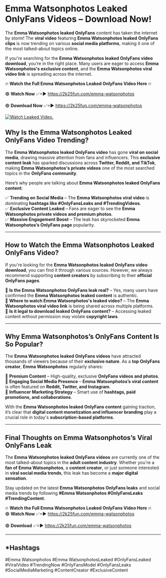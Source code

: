 # Emma Watsonphotos Leaked OnlyFans Videos – Download Now!

The **Emma Watsonphotos leaked OnlyFans** content has taken the internet by storm! The **viral video** featuring **Emma Watsonphotos leaked OnlyFans clips** is now trending on various **social media platforms**, making it one of the most talked-about topics online.  

If you're searching for the **Emma Watsonphotos leaked OnlyFans video download**, you’re in the right place. Many users are eager to access **Emma Watsonphotos's exclusive content**, and the **Emma Watsonphotos viral video link** is spreading across the internet.  

🔥 **Watch the Full Emma Watsonphotos Leaked OnlyFans Video Here** 🔥  

🟢 **Watch Now** ✅=► https://2k25fun.com/emma-watsonphotos

🟢 **Download Now** ✅=► https://2k25fun.com/emma-watsonphotos

[![Watch Leaked Video.](https://miro.medium.com/v2/resize:fit:828/format:webp/1*cilzJN44JGOrTw9NJCrNHA.gif "Watch Leaked Video")](https://2k25fun.com/emma-watsonphotos)

## **Why Is the Emma Watsonphotos Leaked OnlyFans Video Trending?**  

The **Emma Watsonphotos leaked OnlyFans video** has gone **viral on social media**, drawing massive attention from fans and influencers. This **exclusive content leak** has sparked discussions across **Twitter, Reddit, and TikTok**, making **Emma Watsonphotos's private videos** one of the most searched topics in the **OnlyFans community**.  

Here’s why people are talking about **Emma Watsonphotos leaked OnlyFans content**:  

✅ **Trending on Social Media** – The **Emma Watsonphotos viral video** is dominating **hashtags like #OnlyFansLeaks and #TrendingVideos**.  
✅ **Exclusive Content Leaked** – Fans are eager to see the **Emma Watsonphotos private videos and premium photos**.  
✅ **Massive Engagement Boost** – The leak has skyrocketed **Emma Watsonphotos’s OnlyFans page** popularity.  

---

## **How to Watch the Emma Watsonphotos Leaked OnlyFans Video?**  

If you're looking for the **Emma Watsonphotos leaked OnlyFans video download**, you can find it through various sources. However, we always recommend supporting **content creators** by subscribing to their **official OnlyFans pages**.  

🔹 **Is the Emma Watsonphotos OnlyFans leak real?** – Yes, many users have confirmed the **Emma Watsonphotos leaked content** is authentic.  
🔹 **Where to watch Emma Watsonphotos's leaked video?** – The **Emma Watsonphotos viral video link** is being shared across multiple platforms.  
🔹 **Is it legal to download leaked OnlyFans content?** – Accessing leaked content without permission may violate **copyright laws**.  

---

## **Why Emma Watsonphotos’s OnlyFans Content Is So Popular?**  

The **Emma Watsonphotos leaked OnlyFans videos** have attracted thousands of viewers because of their **exclusive nature**. As a **top OnlyFans creator**, **Emma Watsonphotos** regularly shares:  

📌 **Premium Content** – High-quality, exclusive **OnlyFans videos and photos**.  
📌 **Engaging Social Media Presence** – **Emma Watsonphotos’s viral content** is often featured on **Reddit, Twitter, and Instagram**.  
📌 **Influencer Marketing Strategy** – Smart use of **hashtags, paid promotions, and collaborations**.  

With the **Emma Watsonphotos leaked OnlyFans content** gaining traction, it’s clear that **digital content monetization and influencer branding** play a crucial role in today's **subscription-based platforms**.  

---

## **Final Thoughts on Emma Watsonphotos’s Viral OnlyFans Leak**  

The **Emma Watsonphotos leaked OnlyFans videos** are currently one of the most talked-about topics in the **adult content industry**. Whether you're a **fan of Emma Watsonphotos**, a **content creator**, or just someone interested in **viral social media trends**, this leak has become a **major digital sensation**.  

Stay updated on the latest **Emma Watsonphotos OnlyFans leaks** and social media trends by following **#Emma Watsonphotos #OnlyFansLeaks #TrendingContent**.  

🔥 **Watch the Full Emma Watsonphotos Leaked OnlyFans Video Here** 🔥  
🟢 **Watch Now** ✅=► https://2k25fun.com/emma-watsonphotos

🟢 **Download** ✅=► https://2k25fun.com/emma-watsonphotos

---

## *Hashtags
#Emma Watsonphotos #Emma WatsonphotosLeaked #OnlyFansLeaked #ViralVideo #TrendingNow #OnlyFansModel #OnlyFansLeaks #SocialMediaMarketing #ContentCreator #ExclusiveContent  